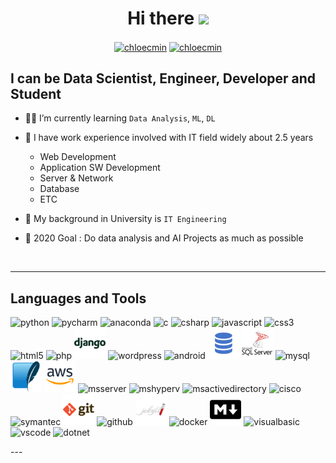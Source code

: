 <h1 align="center">Hi there <a href="https://github.com/chloecmin"><img src="https://media.giphy.com/media/hvRJCLFzcasrR4ia7z/giphy.gif" width="44px"></a></h1>

<p align="center">
<a href=mailto:chloecmin@gmail.com target="blank"><img align="center" src=https://www.flaticon.com/svg/static/icons/svg/561/561188.svg alt="chloecmin" height="25" width="25" /></a>
<a href=https://linkedin.com/in/chloe-c-min target="blank"><img align="center" src=https://cdn.jsdelivr.net/npm/simple-icons@3.0.1/icons/linkedin.svg alt="chloecmin" height="25" width="25" /></a>
</p>

## I can be Data Scientist, Engineer, Developer and Student

- :woman_student:   I’m currently learning `Data Analysis`, `ML`, `DL`

- :briefcase:  I have work experience involved with IT field widely about 2.5 years
  - Web Development
  - Application SW Development
  - Server & Network
  - Database
  - ETC
  
- :school:  My background in University is `IT Engineering`

- :goal_net:  2020 Goal : Do data analysis and AI Projects as much as possible

  <br>

---

## Languages and Tools

<p align="left">
<img src="https://devicons.github.io/devicon/devicon.git/icons/python/python-original.svg" alt="python" width="50" height="50"/>
<img src="https://images-wixmp-ed30a86b8c4ca887773594c2.wixmp.com/f/217d5ea0-623d-40b1-9b31-027b904a5f15/dccudp7-3a29ffd5-4e85-4123-88cc-4e948bedd7c1.png?token=eyJ0eXAiOiJKV1QiLCJhbGciOiJIUzI1NiJ9.eyJzdWIiOiJ1cm46YXBwOiIsImlzcyI6InVybjphcHA6Iiwib2JqIjpbW3sicGF0aCI6IlwvZlwvMjE3ZDVlYTAtNjIzZC00MGIxLTliMzEtMDI3YjkwNGE1ZjE1XC9kY2N1ZHA3LTNhMjlmZmQ1LTRlODUtNDEyMy04OGNjLTRlOTQ4YmVkZDdjMS5wbmcifV1dLCJhdWQiOlsidXJuOnNlcnZpY2U6ZmlsZS5kb3dubG9hZCJdfQ.Rn4RzVlwXCvauS0g3jKBhgIVctXdp7dlkr0f6SJAFnc" alt="pycharm" width="50" height="50"/>
<img src="https://datarebellion.com/wp-content/uploads/2018/04/anaconda-logo-300x300.png" alt="anaconda" width="50" height="50"/>
<img src="https://devicons.github.io/devicon/devicon.git/icons/c/c-original.svg" alt="c" width="50" height="50"/>
<img src="https://devicons.github.io/devicon/devicon.git/icons/csharp/csharp-original.svg" alt="csharp" width="50" height="50"/>
<img src="https://devicons.github.io/devicon/devicon.git/icons/javascript/javascript-original.svg" alt="javascript" width="50" height="50"/>
<img src="https://devicons.github.io/devicon/devicon.git/icons/css3/css3-original-wordmark.svg" alt="css3" width="50" height="50"/>
<img src="https://devicons.github.io/devicon/devicon.git/icons/html5/html5-original-wordmark.svg" alt="html5" width="50" height="50"/>
<img src="https://devicons.github.io/devicon/devicon.git/icons/php/php-original.svg" alt="php" width="50" height="50"/> 
<img src="https://raw.githubusercontent.com/github/explore/master/topics/django/django.png" alt="django" width="50" height="50"/>
<img src="https://secure.webtoolhub.com/static/resources/icons/set12/67a6bfe54ebb.png" alt="wordpress" width="50" height="50"/>
<img src="https://devicons.github.io/devicon/devicon.git/icons/android/android-original-wordmark.svg" alt="android" width="50" height="50"/> 
<img src="https://raw.githubusercontent.com/github/explore/master/topics/sql/sql.png" alt="sql" width="50" height="50"/>
<img src="https://raw.githubusercontent.com/github/explore/master/topics/sql-server/sql-server.png" alt="mssql" width="50" height="50"/>
<img src="https://devicons.github.io/devicon/devicon.git/icons/mysql/mysql-original-wordmark.svg" alt="mysql" width="50" height="50"/>
<img src="https://raw.githubusercontent.com/github/explore/master/topics/sqlite/sqlite.png" alt="sqllite" width="50" height="50"/>
<img src="https://raw.githubusercontent.com/github/explore/master/topics/aws/aws.png" alt="aws" width="50" height="50"/> 
<img src="https://lh3.googleusercontent.com/proxy/Wf5vHD1L3T_Xz84ND0zO4qVVWvjzS77JPTG5_cd_oXrxj4T_7vvm-TLjxJRyD4KP-Ih7_vpROtBRj1ACrBZiuRRul51w_db3ppeWCLyM_DRz-B2yY6bX3FpXHyP1SBl7p3gfOX0lvG4" alt="msserver" width="50" height="50"/>
<img src="https://lh3.googleusercontent.com/proxy/zpCfF_O1N9Y3sRkUzjJpUmn1eQk5x0ss0Ih-fS4VfA8Uwy-Y6mJFFjGI3y6QPC6FeVXJGAl7aZbsPeuT1zxaadPNicP-_h3-cIAYJ3clNnO3uaQhEtrnjQ" alt="mshyperv" width="50" height="50"/>
<img src="https://erikerik.mygreencloud.be/wp-content/uploads/2015/01/logoactive-directory.jpg" alt="msactivedirectory" width="50" height="50"/>
<img src="https://www.cisco.com/web/fw/i/logo-open-graph.gif" alt="cisco" width="50" height="50"/>
<img src="https://d1yjjnpx0p53s8.cloudfront.net/styles/logo-thumbnail/s3/072011/sym_horizlogo_2c_on_white.ai_.png?itok=G19M3b23" alt="symantec" width="50" height="50"/>
<img src="https://raw.githubusercontent.com/github/explore/master/topics/git/git.png" alt="git" width="50" height="50"/> 
<img src="https://images-wixmp-ed30a86b8c4ca887773594c2.wixmp.com/f/217d5ea0-623d-40b1-9b31-027b904a5f15/dccuk5k-9eee2a52-9684-4023-ae06-ae13c46c5d08.png?token=eyJ0eXAiOiJKV1QiLCJhbGciOiJIUzI1NiJ9.eyJzdWIiOiJ1cm46YXBwOiIsImlzcyI6InVybjphcHA6Iiwib2JqIjpbW3sicGF0aCI6IlwvZlwvMjE3ZDVlYTAtNjIzZC00MGIxLTliMzEtMDI3YjkwNGE1ZjE1XC9kY2N1azVrLTllZWUyYTUyLTk2ODQtNDAyMy1hZTA2LWFlMTNjNDZjNWQwOC5wbmcifV1dLCJhdWQiOlsidXJuOnNlcnZpY2U6ZmlsZS5kb3dubG9hZCJdfQ.B2xmnrPQ4PGVoYAil-PAPV8CKR-fAIcIo4IlC6xHtU0" alt="github" width="50" height="50"/> 
<img src="https://raw.githubusercontent.com/github/explore/master/topics/jekyll/jekyll.png" alt="jekyll" width="50" height="50"/>
<img src="https://devicons.github.io/devicon/devicon.git/icons/docker/docker-original-wordmark.svg" alt="docker" width="50" height="50"/> 
<img src="https://raw.githubusercontent.com/github/explore/master/topics/markdown/markdown.png" alt="markdown" width="50" height="50"/>
<img src="https://images-wixmp-ed30a86b8c4ca887773594c2.wixmp.com/f/217d5ea0-623d-40b1-9b31-027b904a5f15/ddjvwxd-b25523cb-c1c0-4716-8e55-3efdc015abef.png?token=eyJ0eXAiOiJKV1QiLCJhbGciOiJIUzI1NiJ9.eyJzdWIiOiJ1cm46YXBwOiIsImlzcyI6InVybjphcHA6Iiwib2JqIjpbW3sicGF0aCI6IlwvZlwvMjE3ZDVlYTAtNjIzZC00MGIxLTliMzEtMDI3YjkwNGE1ZjE1XC9kZGp2d3hkLWIyNTUyM2NiLWMxYzAtNDcxNi04ZTU1LTNlZmRjMDE1YWJlZi5wbmcifV1dLCJhdWQiOlsidXJuOnNlcnZpY2U6ZmlsZS5kb3dubG9hZCJdfQ.78tZSYZMHR4zWvx9nAu-JvXy-nPKCwMmxdBePKEvB08" alt="visualbasic" width="50" height="50"/>
<img src="https://images-wixmp-ed30a86b8c4ca887773594c2.wixmp.com/f/217d5ea0-623d-40b1-9b31-027b904a5f15/ddjrgww-846ce429-3b0d-4ad8-bf6d-ac52dfe48201.png?token=eyJ0eXAiOiJKV1QiLCJhbGciOiJIUzI1NiJ9.eyJzdWIiOiJ1cm46YXBwOiIsImlzcyI6InVybjphcHA6Iiwib2JqIjpbW3sicGF0aCI6IlwvZlwvMjE3ZDVlYTAtNjIzZC00MGIxLTliMzEtMDI3YjkwNGE1ZjE1XC9kZGpyZ3d3LTg0NmNlNDI5LTNiMGQtNGFkOC1iZjZkLWFjNTJkZmU0ODIwMS5wbmcifV1dLCJhdWQiOlsidXJuOnNlcnZpY2U6ZmlsZS5kb3dubG9hZCJdfQ.ZkEnCXJtjhT0v0UEQF7_k0VfiSaIoZa-YlerQJG-CXw" alt="vscode" width="50" height="50"/>
<img src="https://logos-download.com/wp-content/uploads/2017/07/Microsoft_.NET_logo-700x667.png" alt="dotnet" width="50" height="50"/>
</p>
---



<!-- 나중에 추가할 skill
<img src="https://www.vectorlogo.zone/logos/apache_hadoop/apache_hadoop-icon.svg" alt="hadoop" width="60" height="60"/> 
<img src="https://devicons.github.io/devicon/devicon.git/icons/ruby/ruby-original-wordmark.svg" alt="ruby" width="60" height="60"/> 
-->